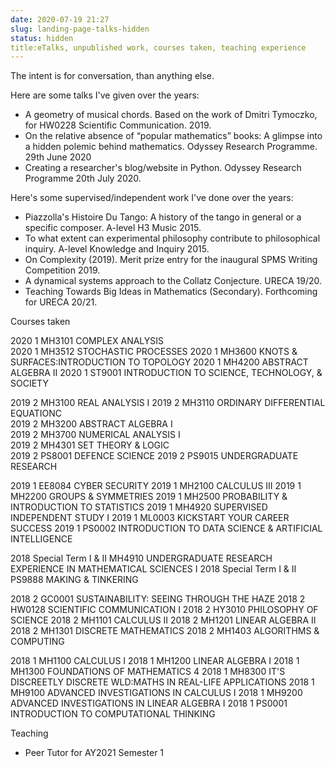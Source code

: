 ```yaml
---
date: 2020-07-19 21:27
slug: landing-page-talks-hidden
status: hidden
title:eTalks, unpublished work, courses taken, teaching experience
---
```


The intent is for conversation, than anything else. 

Here are some talks I've given over the years:

- A geometry of musical chords. Based on the work of Dmitri Tymoczko, for HW0228 Scientific Communication. 2019.
- On the relative absence of “popular mathematics” books: A glimpse into a hidden polemic behind mathematics. Odyssey Research Programme. 29th June 2020
- Creating a researcher's blog/website in Python. Odyssey Research Programme 20th July 2020. 

Here's some supervised/independent work I've done over the years: 

- Piazzolla's Histoire Du Tango: A history of the tango in general or a specific composer. A-level H3 Music 2015.
- To what extent can experimental philosophy contribute to philosophical inquiry. A-level Knowledge and Inquiry 2015.
- On Complexity (2019). Merit prize entry for the inaugural SPMS Writing Competition 2019.
- A dynamical systems approach to the Collatz Conjecture. URECA 19/20.
- Teaching Towards Big Ideas in Mathematics (Secondary). Forthcoming for URECA 20/21.

Courses taken

2020 	1 	MH3101 COMPLEX ANALYSIS 	
2020 	1 	MH3512 STOCHASTIC PROCESSES 
2020 	1 	MH3600 KNOTS & SURFACES:INTRODUCTION TO TOPOLOGY 
2020 	1 	MH4200 ABSTRACT ALGEBRA II 
2020 	1 	ST9001 INTRODUCTION TO SCIENCE, TECHNOLOGY, & SOCIETY

2019 	2 	MH3100 REAL ANALYSIS I
2019 	2 	MH3110 ORDINARY DIFFERENTIAL EQUATIONC 	 
2019 	2 	MH3200 ABSTRACT ALGEBRA I	 
2019 	2 	MH3700 NUMERICAL ANALYSIS I 	 
2019 	2 	MH4301 SET THEORY & LOGIC 	 
2019 	2 	PS8001 DEFENCE SCIENCE 
2019 	2 	PS9015 UNDERGRADUATE RESEARCH 	 


2019 	1 	EE8084 CYBER SECURITY
2019 	1 	MH2100 CALCULUS III
2019 	1 	MH2200 GROUPS & SYMMETRIES
2019 	1 	MH2500 PROBABILITY & INTRODUCTION TO STATISTICS
2019 	1 	MH4920 SUPERVISED INDEPENDENT STUDY I
2019 	1 	ML0003 KICKSTART YOUR CAREER SUCCESS
2019 	1 	PS0002 INTRODUCTION TO DATA SCIENCE & ARTIFICIAL INTELLIGENCE

2018 	Special Term I & II 	MH4910 UNDERGRADUATE RESEARCH EXPERIENCE IN MATHEMATICAL SCIENCES I
2018 	Special Term I & II 	PS9888 MAKING & TINKERING

2018 	2 	GC0001 SUSTAINABILITY: SEEING THROUGH THE HAZE
2018 	2 	HW0128 SCIENTIFIC COMMUNICATION I
2018 	2 	HY3010 PHILOSOPHY OF SCIENCE
2018 	2 	MH1101 CALCULUS II
2018 	2 	MH1201 LINEAR ALGEBRA II
2018 	2 	MH1301 DISCRETE MATHEMATICS
2018 	2 	MH1403 ALGORITHMS & COMPUTING

2018 	1 	MH1100 CALCULUS I
2018 	1 	MH1200 LINEAR ALGEBRA I 
2018 	1 	MH1300 FOUNDATIONS OF MATHEMATICS 	4
2018 	1 	MH8300 IT'S DISCREETLY DISCRETE WLD:MATHS IN REAL-LIFE APPLICATIONS
2018 	1 	MH9100 ADVANCED INVESTIGATIONS IN CALCULUS I
2018 	1 	MH9200 ADVANCED INVESTIGATIONS IN LINEAR ALGEBRA I
2018 	1 	PS0001 INTRODUCTION TO COMPUTATIONAL THINKING

Teaching
- Peer Tutor for AY2021 Semester 1

